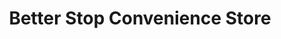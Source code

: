 ---
title: "Better Stop Convenience Store"
url: /las-vegas/better-stop-convenience-store/
shop: Lebensmittel
---